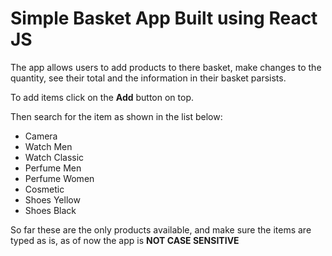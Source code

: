 # Simple Basket App Built using React JS

The app allows users to add products to there basket, make changes to the quantity, see their total and the information in their basket parsists.

To add items click on the **Add** button on top.

Then search for the item as shown in the list below:
* Camera
* Watch Men
* Watch Classic
* Perfume Men
* Perfume Women
* Cosmetic
* Shoes Yellow
* Shoes Black

So far these are the only products available, and make sure the items are typed as is, as of now the app is **NOT CASE SENSITIVE**
